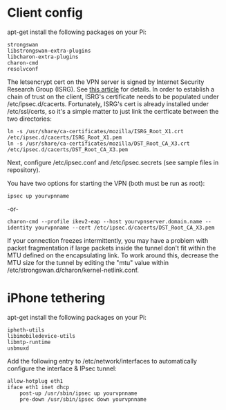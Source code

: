 # Client config
apt-get install the following packages on your Pi:
```
strongswan
libstrongswan-extra-plugins
libcharon-extra-plugins
charon-cmd
resolvconf
```
The letsencrypt cert on the VPN server is signed by Internet Security Research Group (ISRG).  See [this article](https://letsencrypt.org/2019/04/15/transitioning-to-isrg-root.html) for details.
In order to establish a chain of trust on the client, ISRG's certificate needs to be
populated under /etc/ipsec.d/cacerts.  Fortunately, ISRG's cert is already installed under
/etc/ssl/certs, so it's a simple matter to just link the certficate between the two
directories:
```
ln -s /usr/share/ca-certificates/mozilla/ISRG_Root_X1.crt /etc/ipsec.d/cacerts/ISRG_Root_X1.pem
ln -s /usr/share/ca-certificates/mozilla/DST_Root_CA_X3.crt /etc/ipsec.d/cacerts/DST_Root_CA_X3.pem
```

Next, configure /etc/ipsec.conf and /etc/ipsec.secrets (see sample files in repository).  

You have two options for starting the VPN (both must be run as root):
```
ipsec up yourvpnname
```
-or-
```
charon-cmd --profile ikev2-eap --host yourvpnserver.domain.name --identity yourvpnname --cert /etc/ipsec.d/cacerts/DST_Root_CA_X3.pem
```
If your connection freezes intermittently, you may have a problem with packet fragmentation if large packets inside the tunnel don't fit within the MTU defined on the encapsulating link.  To work around this, decrease the MTU size for the tunnel by editing the "mtu" value within /etc/strongswan.d/charon/kernel-netlink.conf.
# iPhone tethering
apt-get install the following packages on your Pi:
```
ipheth-utils
libimobiledevice-utils
libmtp-runtime
usbmuxd
```
Add the following entry to /etc/network/interfaces to automatically configure the interface & IPsec tunnel:
```
allow-hotplug eth1
iface eth1 inet dhcp
    post-up /usr/sbin/ipsec up yourvpnname
    pre-down /usr/sbin/ipsec down yourvpnname
```
